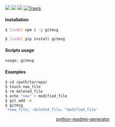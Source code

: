 <!--
https://pypi.org/project/readme-generator/
https://pypi.org/project/python-readme-generator/
-->

[![](https://img.shields.io/badge/OS-Unix-blue.svg?longCache=True)]()
[![](https://img.shields.io/pypi/v/gitmsg.svg?maxAge=3600)](https://pypi.org/project/gitmsg/)
[![](https://img.shields.io/npm/v/gitmsg.svg?maxAge=3600)](https://www.npmjs.com/package/gitmsg)
[![Travis](https://api.travis-ci.org/looking-for-a-job/gitmsg.svg?branch=master)](https://travis-ci.org/looking-for-a-job/gitmsg/)

#### Installation
```bash
$ [sudo] npm i -g gitmsg
```
```bash
$ [sudo] pip install gitmsg
```

#### Scripts usage
```bash
usage: gitmsg
```

#### Examples
```bash
$ cd /path/to/repo/
$ touch new_file
$ rm deleted_file
$ echo "new" > modified_file
$ git add -A
$ gitmsg
'+new_file; -deleted_file; ^modified_file'
```

<p align="center">
    <a href="https://pypi.org/project/python-readme-generator/">python-readme-generator</a>
</p>